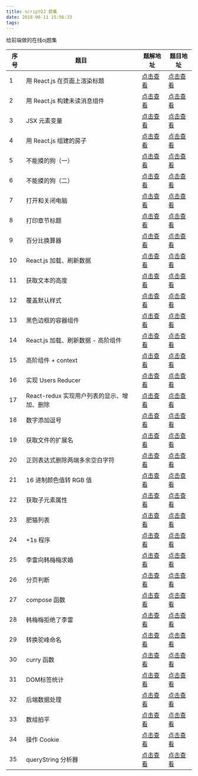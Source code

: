 ```yaml
---
title: scriptOJ 题集
date: 2018-06-11 15:56:33
tags:
---
```

给前端做的在线oj题集
<!--more-->
|序号|题目|题解地址|题目地址|
|--|--|--|--|
|1|用 React.js 在页面上渲染标题|[点击查看](https://github.com/hemisu/scriptOJ/blob/master/1.js)|[点击查看](http://scriptoj.mangojuice.top/problems/1)|
|2|用 React.js 构建未读消息组件|[点击查看](https://github.com/hemisu/scriptOJ/blob/master/2.js)|[点击查看](http://scriptoj.mangojuice.top/problems/2)|
|3|JSX 元素变量|[点击查看](https://github.com/hemisu/scriptOJ/blob/master/3.js)|[点击查看](http://scriptoj.mangojuice.top/problems/3)|
|4|用 React.js 组建的房子|[点击查看](https://github.com/hemisu/scriptOJ/blob/master/4.js)|[点击查看](http://scriptoj.mangojuice.top/problems/4)|
|5|	不能摸的狗（一）|[点击查看](https://github.com/hemisu/scriptOJ/blob/master/5.js)|[点击查看](http://scriptoj.mangojuice.top/problems/5)|
|6|	不能摸的狗（二）|[点击查看](https://github.com/hemisu/scriptOJ/blob/master/6.js)|[点击查看](http://scriptoj.mangojuice.top/problems/6)|
|7|打开和关闭电脑|[点击查看](https://github.com/hemisu/scriptOJ/blob/master/7.js)|[点击查看](http://scriptoj.mangojuice.top/problems/7)|
|8|打印章节标题|[点击查看](https://github.com/hemisu/scriptOJ/blob/master/8.js)|[点击查看](http://scriptoj.mangojuice.top/problems/8)|
|9|百分比换算器|[点击查看](https://github.com/hemisu/scriptOJ/blob/master/9.js)|[点击查看](http://scriptoj.mangojuice.top/problems/9)|
|10|React.js 加载、刷新数据|[点击查看](https://github.com/hemisu/scriptOJ/blob/master/10.js)|[点击查看](http://scriptoj.mangojuice.top/problems/10)|
|11|获取文本的高度|[点击查看](https://github.com/hemisu/scriptOJ/blob/master/11.js)|[点击查看](http://scriptoj.mangojuice.top/problems/11)|
|12|覆盖默认样式|[点击查看](https://github.com/hemisu/scriptOJ/blob/master/12.js)|[点击查看](http://scriptoj.mangojuice.top/problems/12)|
|13|黑色边框的容器组件|[点击查看](https://github.com/hemisu/scriptOJ/blob/master/13.js)|[点击查看](http://scriptoj.mangojuice.top/problems/13)|
|14|React.js 加载、刷新数据 - 高阶组件|[点击查看](https://github.com/hemisu/scriptOJ/blob/master/14.js)|[点击查看](http://scriptoj.mangojuice.top/problems/14)|
|15|高阶组件 + context|[点击查看](https://github.com/hemisu/scriptOJ/blob/master/15.js)|[点击查看](http://scriptoj.mangojuice.top/problems/15)|
|16|实现 Users Reducer|[点击查看](https://github.com/hemisu/scriptOJ/blob/master/16.js)|[点击查看](http://scriptoj.mangojuice.top/problems/16)|
|17|React-redux 实现用户列表的显示、增加、删除|[点击查看](https://github.com/hemisu/scriptOJ/blob/master/17.js)|[点击查看](http://scriptoj.mangojuice.top/problems/17)|
|18|数字添加逗号|[点击查看](https://github.com/hemisu/scriptOJ/blob/master/18.js)|[点击查看](http://scriptoj.mangojuice.top/problems/18)|
|19|获取文件的扩展名|[点击查看](https://github.com/hemisu/scriptOJ/blob/master/19.js)|[点击查看](http://scriptoj.mangojuice.top/problems/19)|
|20|正则表达式删除两端多余空白字符|[点击查看](https://github.com/hemisu/scriptOJ/blob/master/20.js)|[点击查看](http://scriptoj.mangojuice.top/problems/20)|
|21|16 进制颜色值转 RGB 值|[点击查看](https://github.com/hemisu/scriptOJ/blob/master/21.js)|[点击查看](http://scriptoj.mangojuice.top/problems/21)|
|22|获取子元素属性|[点击查看](https://github.com/hemisu/scriptOJ/blob/master/22.js)|[点击查看](http://scriptoj.mangojuice.top/problems/22)|
|23|肥猫列表|[点击查看](https://github.com/hemisu/scriptOJ/blob/master/23.js)|[点击查看](http://scriptoj.mangojuice.top/problems/23)|
|24|+1s 程序|[点击查看](https://github.com/hemisu/scriptOJ/blob/master/24.js)|[点击查看](http://scriptoj.mangojuice.top/problems/24)|
|25|李雷向韩梅梅求婚|[点击查看](https://github.com/hemisu/scriptOJ/blob/master/25.js)|[点击查看](http://scriptoj.mangojuice.top/problems/25)|
|26|分页判断|[点击查看](https://github.com/hemisu/scriptOJ/blob/master/26.js)|[点击查看](http://scriptoj.mangojuice.top/problems/26)|
|27|compose 函数|[点击查看](https://github.com/hemisu/scriptOJ/blob/master/27.js)|[点击查看](http://scriptoj.mangojuice.top/problems/27)|
|28|韩梅梅拒绝了李雷|[点击查看](https://github.com/hemisu/scriptOJ/blob/master/28.js)|[点击查看](http://scriptoj.mangojuice.top/problems/28)|
|29|转换驼峰命名|[点击查看](https://github.com/hemisu/scriptOJ/blob/master/29.js)|[点击查看](http://scriptoj.mangojuice.top/problems/29)|
|30|curry 函数|[点击查看](https://github.com/hemisu/scriptOJ/blob/master/30.js)|[点击查看](http://scriptoj.mangojuice.top/problems/30)|
|31|DOM标签统计|[点击查看](https://github.com/hemisu/scriptOJ/blob/master/31.js)|[点击查看](http://scriptoj.mangojuice.top/problems/31)|
|32|后端数据处理|[点击查看](https://github.com/hemisu/scriptOJ/blob/master/32.js)|[点击查看](http://scriptoj.mangojuice.top/problems/32)|
|33|数组拍平|[点击查看](https://github.com/hemisu/scriptOJ/blob/master/33.js)|[点击查看](http://scriptoj.mangojuice.top/problems/33)|
|34|操作 Cookie|[点击查看](https://github.com/hemisu/scriptOJ/blob/master/34.js)|[点击查看](http://scriptoj.mangojuice.top/problems/34)|
|35|queryString 分析器|[点击查看](https://github.com/hemisu/scriptOJ/blob/master/35.js)|[点击查看](http://scriptoj.mangojuice.top/problems/35)|